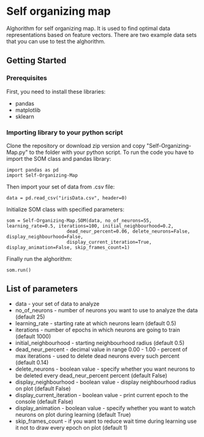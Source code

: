 # Self organizing map

Alghorithm for self organizing map. It is used to find optimal data representations based on feature vectors.
There are two example data sets that you can use to test the alghorithm.

## Getting Started

### Prerequisites

First, you need to install these libraries:

* pandas
* matplotlib
* sklearn

### Importing library to your python script

Clone the repository or download zip version and copy "Self-Organizing-Map.py" to the folder with your python script.
To run the code you have to import the SOM class and pandas library:

```
import pandas as pd
import Self-Organizing-Map
```

Then import your set of data from .csv file:

```
data = pd.read_csv("irisData.csv", header=0)
```

Initialize SOM class with specified parameters:

```
som = Self-Organizing-Map.SOM(data, no_of_neurons=55, learning_rate=0.5, iterations=100, initial_neighbourhood=0.2,
                      dead_neur_percent=0.06, delete_neurons=False, display_neighbourhood=False,
                      display_current_iteration=True, display_animation=False, skip_frames_count=1)
```

Finally run the alghorithm:

```
som.run()
```

## List of parameters

* data - your set of data to analyze
* no_of_neurons - number of neurons you want to use to analyze the data (default 25)
* learning_rate - starting rate at which neurons learn (default 0.5)
* iterations - number of epochs in which neurons are going to train (default 1000) 
* initial_neighbourhood - starting neighbourhood radius (default 0.5)
* dead_neur_percent - decimal value in range 0.00 - 1.00 - percent of max iterations - used to delete dead neurons every such percent (default 0.14)
* delete_neurons - boolean value - specify whether you want neurons to be deleted every dead_neur_percent percent (default False)
* display_neighbourhood - boolean value - display neighbourhood radius on plot (default False)
* display_current_iteration - boolean value - print current epoch to the console (default False)
* display_animation - boolean value - specify whether you want to watch neurons on plot during learning (default True)
* skip_frames_count - if you want to reduce wait time during learning use it not to draw every epoch on plot (default 1)